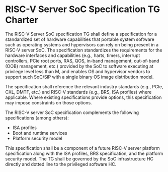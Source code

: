# RISC-V Server SoC Specification TG Charter 

The RISC-V Server SoC specification TG shall define a specification for a standardized set of hardware capabilities that portable system software such as operating systems and hypervisors can rely on being present in a RISC-V server SoC. The specification standardizes the requirements for the hardware interfaces and capabilities (e.g., harts, timers, interrupt controllers, PCie root ports, RAS, QOS, in-band management, out-of-band (OOB) management, etc.) provided by the SoC to software executing at privilege level less than M, and enables OS and hypervisor vendors to support such SoC/SiP with a single binary OS image distribution model.

The specification shall reference the relevant industry standards (e.g., PCIe, CXL, DMTF, etc.) and RISC-V standards (e.g., BRS, ISA profiles) where applicable. Where existing specifications provide options, this specification may impose constraints on those options.

The RISC-V server SoC specification complements the following specifications (among others):

 - ISA profiles
 - Boot and runtime services
 - Platform security model

This specification shall be a component of a future RISC-V server platform specification along with the ISA profiles, BRS specification, and the platform security model. The TG shall be governed by the SoC infrastructure HC directly and dotted line to the privileged software HC.
